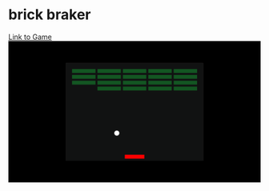 # brick braker
[Link to Game](https://codepen.io/diegosamanez/pen/eYdGxWr)
![imagen](https://raw.githubusercontent.com/diegosamanez/bricks_breaker/main/bricks_breaker_image.png) 
